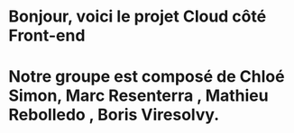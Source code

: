 
# Bonjour, voici le projet Cloud côté Front-end
# Notre groupe est composé de Chloé Simon, Marc Resenterra	, Mathieu Rebolledo	, Boris Viresolvy.
